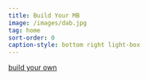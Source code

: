 ```yaml
---
title: Build Your MB
image: /images/dab.jpg
tag: home
sort-order: 0
caption-style: bottom right light-box
---
```

[ build your own](http://designer.mbsportsusa.com/model/8)
